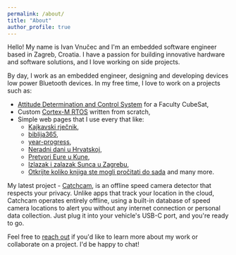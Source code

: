 ```yaml
---
permalink: /about/
title: "About"
author_profile: true
---
```


Hello! My name is Ivan Vnučec and I'm an embedded software engineer based in Zagreb, Croatia. I have a passion for building innovative hardware and software solutions, and I love working on side projects.

By day, I work as an embedded engineer, designing and developing devices low power Bluetooth devices. In my free time, I love to work on a projects such as:

- [Attitude Determination and Control System](https://github.com/IvanVnucec/cubesat-adcs) for a Faculty CubeSat,
- Custom [Cortex-M RTOS](https://github.com/IvanVnucec/RTOS_Cortex-M3) written from scratch,
- Simple web pages that I use every that like:
  - [Kajkavski rječnik](https://ivanvnucec.github.io/kajkavski-rjecnik/),
  - [biblija365](https://ivanvnucec.github.io/biblija365/),
  - [year-progress](https://ivanvnucec.github.io/year-progress/),
  - [Neradni dani u Hrvatskoj](https://ivanvnucec.github.io/neradni-dani-u-hr/),
  - [Pretvori Eure u Kune](https://ivanvnucec.github.io/pretvori-eure-u-kune/),
  - [Izlazak i zalazak Sunca u Zagrebu](https://ivanvnucec.github.io/zagreb-izlazak-i-zalazak-sunca/),
  - [Otkrijte koliko knjiga ste mogli pročitati do sada](https://ivanvnucec.github.io/koliko-knjiga-sam-mogao-procitati-do-sada/) and many more.

My latest project - [Catchcam](https://ivanvnucec.github.io/tags/#catchcam), is an offline speed camera detector that respects your privacy. Unlike apps that track your location in the cloud, Catchcam operates entirely offline, using a built-in database of speed camera locations to alert you without any internet connection or personal data collection. Just plug it into your vehicle's USB-C port, and you're ready to go.

Feel free to [reach out](mailto:vnucec.ivan@gmail.com) if you'd like to learn more about my work or collaborate on a project. I'd be happy to chat!
